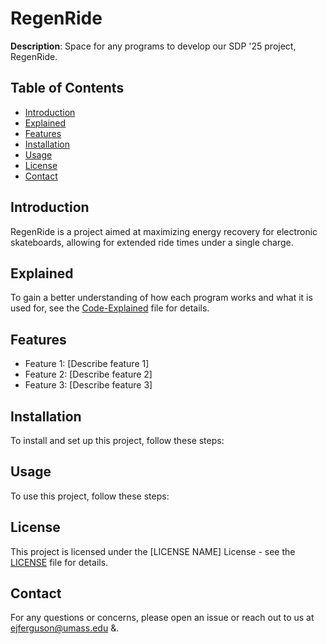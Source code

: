 # RegenRide

**Description**: Space for any programs to develop our SDP '25 project, RegenRide.

## Table of Contents
- [Introduction](#introduction)
- [Explained](#explained)
- [Features](#features)
- [Installation](#installation)
- [Usage](#usage)
- [License](#license)
- [Contact](#contact)

## Introduction
RegenRide is a project aimed at maximizing energy recovery for electronic skateboards, allowing for extended ride times under a single charge. 

## Explained
To gain a better understanding of how each program works and what it is used for, see the [Code-Explained](Code-Explained) file for details.

## Features
- Feature 1: [Describe feature 1]
- Feature 2: [Describe feature 2]
- Feature 3: [Describe feature 3]

## Installation
To install and set up this project, follow these steps:


## Usage
To use this project, follow these steps:

## License
This project is licensed under the [LICENSE NAME] License - see the [LICENSE](LICENSE) file for details.

## Contact
For any questions or concerns, please open an issue or reach out to us at ejferguson@umass.edu &.
